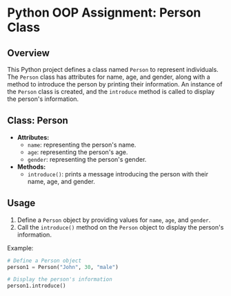 # Python OOP Assignment: Person Class

## Overview
This Python project defines a class named `Person` to represent individuals. The `Person` class has attributes for name, age, and gender, along with a method to introduce the person by printing their information. An instance of the `Person` class is created, and the `introduce` method is called to display the person's information.

## Class: Person
- **Attributes:**
  - `name`: representing the person's name.
  - `age`: representing the person's age.
  - `gender`: representing the person's gender.
- **Methods:**
  - `introduce()`: prints a message introducing the person with their name, age, and gender.

## Usage
1. Define a `Person` object by providing values for `name`, `age`, and `gender`.
2. Call the `introduce()` method on the `Person` object to display the person's information.

Example:
```python
# Define a Person object
person1 = Person("John", 30, "male")

# Display the person's information
person1.introduce()
```

